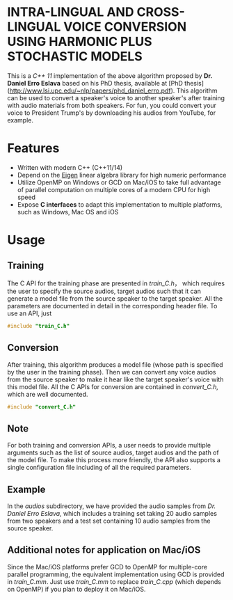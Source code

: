 # INTRA-LINGUAL AND CROSS-LINGUAL VOICE CONVERSION USING HARMONIC PLUS STOCHASTIC MODELS
This is a *C++ 11* implementation of the above algorithm proposed by **Dr. Daniel Erro Eslava** based on his PhD thesis, available at [PhD thesis] (http://www.lsi.upc.edu/~nlp/papers/phd_daniel_erro.pdf). This algorithm can be used to convert a speaker's voice to another speaker's after training with audio materials from both speakers. For fun, you could convert your voice to President Trump's by downloading his audios from YouTube, for example.
# Features
+ Written with modern C++ (C++11/14)
+ Depend on the [Eigen](http://eigen.tuxfamily.org/index.php?title=Main_Page) linear algebra library for high numeric performance
+ Utilize OpenMP on Windows or GCD on Mac/iOS to take full advantage of parallel computation on multiple cores of a modern CPU for high speed
+ Expose **C interfaces** to adapt this implementation to multiple platforms, such as Windows, Mac OS and iOS
# Usage
## Training
The C API for the training phase are presented in *train_C.h*， which requires the user to specify the source audios, target audios such that it can generate a model file from the source speaker to the target speaker. All the parameters are documented in detail in the corresponding header file.
To use an API, just 
```c++
#include "train_C.h"
```
## Conversion
After training, this algorithm produces a model file (whose path is specified by the user in the training phase). Then we can convert any voice audios from the source speaker to make it hear like the target speaker's voice with this model file. All the C APIs for conversion are contained in *convert_C.h,* which are well documented.
```c++
#include "convert_C.h"
```
## Note
For both training and conversion APIs, a user needs to provide multiple arguments such as the list of source audios, target audios and the path of the model file. To make this process more friendly, the API also supports a single configuration file including of all the required parameters. 
## Example
In the *audios* subdirectory, we have provided the audio samples from *Dr. Daniel Erro Eslava*, which includes a training set taking 20 audio samples from two speakers and a test set containing 10 audio samples from the source speaker.
## Additional notes for application on Mac/iOS
Since the Mac/iOS platforms prefer GCD to OpenMP for multiple-core parallel programming, the equivalent implementation using GCD is provided in *train_C.mm*.  Just use *train_C.mm*  to replace *train_C.cpp* (which depends on OpenMP) if you plan to deploy it on Mac/iOS.

